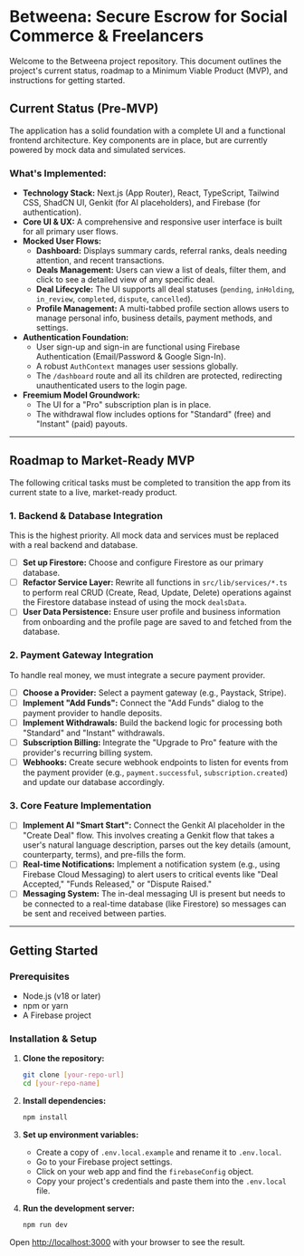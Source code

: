<!-- /README.md -->
# Betweena: Secure Escrow for Social Commerce & Freelancers

Welcome to the Betweena project repository. This document outlines the project's current status, roadmap to a Minimum Viable Product (MVP), and instructions for getting started.

## Current Status (Pre-MVP)

The application has a solid foundation with a complete UI and a functional frontend architecture. Key components are in place, but are currently powered by mock data and simulated services.

### What's Implemented:

*   **Technology Stack:** Next.js (App Router), React, TypeScript, Tailwind CSS, ShadCN UI, Genkit (for AI placeholders), and Firebase (for authentication).
*   **Core UI & UX:** A comprehensive and responsive user interface is built for all primary user flows.
*   **Mocked User Flows:**
    *   **Dashboard:** Displays summary cards, referral ranks, deals needing attention, and recent transactions.
    *   **Deals Management:** Users can view a list of deals, filter them, and click to see a detailed view of any specific deal.
    *   **Deal Lifecycle:** The UI supports all deal statuses (`pending`, `inHolding`, `in_review`, `completed`, `dispute`, `cancelled`).
    *   **Profile Management:** A multi-tabbed profile section allows users to manage personal info, business details, payment methods, and settings.
*   **Authentication Foundation:**
    *   User sign-up and sign-in are functional using Firebase Authentication (Email/Password & Google Sign-In).
    *   A robust `AuthContext` manages user sessions globally.
    *   The `/dashboard` route and all its children are protected, redirecting unauthenticated users to the login page.
*   **Freemium Model Groundwork:**
    *   The UI for a "Pro" subscription plan is in place.
    *   The withdrawal flow includes options for "Standard" (free) and "Instant" (paid) payouts.

---

## Roadmap to Market-Ready MVP

The following critical tasks must be completed to transition the app from its current state to a live, market-ready product.

### 1. Backend & Database Integration

This is the highest priority. All mock data and services must be replaced with a real backend and database.

-   [ ] **Set up Firestore:** Choose and configure Firestore as our primary database.
-   [ ] **Refactor Service Layer:** Rewrite all functions in `src/lib/services/*.ts` to perform real CRUD (Create, Read, Update, Delete) operations against the Firestore database instead of using the mock `dealsData`.
-   [ ] **User Data Persistence:** Ensure user profile and business information from onboarding and the profile page are saved to and fetched from the database.

### 2. Payment Gateway Integration

To handle real money, we must integrate a secure payment provider.

-   [ ] **Choose a Provider:** Select a payment gateway (e.g., Paystack, Stripe).
-   [ ] **Implement "Add Funds":** Connect the "Add Funds" dialog to the payment provider to handle deposits.
-   [ ] **Implement Withdrawals:** Build the backend logic for processing both "Standard" and "Instant" withdrawals.
-   [ ] **Subscription Billing:** Integrate the "Upgrade to Pro" feature with the provider's recurring billing system.
-   [ ] **Webhooks:** Create secure webhook endpoints to listen for events from the payment provider (e.g., `payment.successful`, `subscription.created`) and update our database accordingly.

### 3. Core Feature Implementation

-   [ ] **Implement AI "Smart Start":** Connect the Genkit AI placeholder in the "Create Deal" flow. This involves creating a Genkit flow that takes a user's natural language description, parses out the key details (amount, counterparty, terms), and pre-fills the form.
-   [ ] **Real-time Notifications:** Implement a notification system (e.g., using Firebase Cloud Messaging) to alert users to critical events like "Deal Accepted," "Funds Released," or "Dispute Raised."
-   [ ] **Messaging System:** The in-deal messaging UI is present but needs to be connected to a real-time database (like Firestore) so messages can be sent and received between parties.

---

## Getting Started

### Prerequisites

*   Node.js (v18 or later)
*   npm or yarn
*   A Firebase project

### Installation & Setup

1.  **Clone the repository:**
    ```bash
    git clone [your-repo-url]
    cd [your-repo-name]
    ```

2.  **Install dependencies:**
    ```bash
    npm install
    ```

3.  **Set up environment variables:**
    *   Create a copy of `.env.local.example` and rename it to `.env.local`.
    *   Go to your Firebase project settings.
    *   Click on your web app and find the `firebaseConfig` object.
    *   Copy your project's credentials and paste them into the `.env.local` file.

4.  **Run the development server:**
    ```bash
    npm run dev
    ```

Open [http://localhost:3000](http://localhost:3000) with your browser to see the result.
